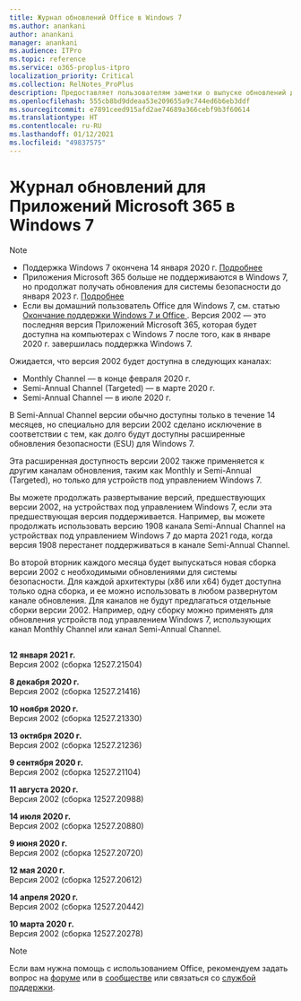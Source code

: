 ```yaml
---
title: Журнал обновлений Office в Windows 7
ms.author: anankani
author: anankani
manager: anankani
ms.audience: ITPro
ms.topic: reference
ms.service: o365-proplus-itpro
localization_priority: Critical
ms.collection: RelNotes_ProPlus
description: Предоставляет пользователям заметки о выпуске обновлений для Приложений Microsoft 365 в Windows 7
ms.openlocfilehash: 555cb8bd9ddeaa53e209655a9c744ed6b6eb3ddf
ms.sourcegitcommit: e7891ceed915afd2ae74689a366cebf9b3f60614
ms.translationtype: HT
ms.contentlocale: ru-RU
ms.lasthandoff: 01/12/2021
ms.locfileid: "49837575"
---
```

# <a name="update-history-for-microsoft-365-apps-on-windows-7"></a>Журнал обновлений для Приложений Microsoft 365 в Windows 7 

 > [!NOTE]
>
>- Поддержка Windows 7 окончена 14 января 2020 г. [Подробнее](https://www.microsoft.com/microsoft-365/windows/end-of-windows-7-support?rtc=1)
>- Приложения Microsoft 365 больше не поддерживаются в Windows 7, но продолжат получать обновления для системы безопасности до января 2023 г. [Подробнее](https://docs.microsoft.com/DeployOffice/windows-7-support)
>- Если вы домашний пользователь Office для Windows 7, см. статью [Окончание поддержки Windows 7 и Office ](https://support.office.com/en-us/article/windows-7-end-of-support-and-office-78f20fab-b57b-44d7-8368-06a8493f3cb9?ui=en-US&rs=en-US&ad=US).
Версия 2002 — это последняя версия Приложений Microsoft 365, которая будет доступна на компьютерах с Windows 7 после того, как в январе 2020 г. завершилась поддержка Windows 7.  

Ожидается, что версия 2002 будет доступна в следующих каналах:
- Monthly Channel — в конце февраля 2020 г.
- Semi-Annual Channel (Targeted) — в марте 2020 г.
- Semi-Annual Channel — в июле 2020 г.

В Semi-Annual Channel версии обычно доступны только в течение 14 месяцев, но специально для версии 2002 сделано исключение в соответствии с тем, как долго будут доступны расширенные обновления безопасности (ESU) для Windows 7.

Эта расширенная доступность версии 2002 также применяется к другим каналам обновления, таким как Monthly и Semi-Annual (Targeted), но только для устройств под управлением Windows 7.

Вы можете продолжать развертывание версий, предшествующих версии 2002, на устройствах под управлением Windows 7, если эта предшествующая версия поддерживается. Например, вы можете продолжать использовать версию 1908 канала Semi-Annual Channel на устройствах под управлением Windows 7 до марта 2021 года, когда версия 1908 перестанет поддерживаться в канале Semi-Annual Channel.

Во второй вторник каждого месяца будет выпускаться новая сборка версии 2002 с необходимыми обновлениями для системы безопасности. Для каждой архитектуры (x86 или x64) будет доступна только одна сборка, и ее можно использовать в любом развернутом канале обновления. Для каналов не будут предлагаться отдельные сборки версии 2002. Например, одну сборку можно применять для обновления устройств под управлением Windows 7, использующих канал Monthly Channel или канал Semi-Annual Channel.

##

[//]: # (НЕ УДАЛЯТЬ)

**12 января 2021 г.**<br/>
Версия 2002 (сборка 12527.21504)<br/>

**8 декабря 2020 г.**<br/>
Версия 2002 (сборка 12527.21416)<br/>

**10 ноября 2020 г.**<br/>
Версия 2002 (сборка 12527.21330)<br/>

**13 октября 2020 г.**<br/>
Версия 2002 (сборка 12527.21236)<br/>

**9 сентября 2020 г.**<br/>
Версия 2002 (сборка 12527.21104)<br/>

**11 августа 2020 г.**<br/>
Версия 2002 (сборка 12527.20988)<br/>

**14 июля 2020 г.**<br/>
Версия 2002 (сборка 12527.20880)<br/>

**9 июня 2020 г.**<br/>
Версия 2002 (сборка 12527.20720)<br/>

**12 мая 2020 г.**<br/>
Версия 2002 (сборка 12527.20612)<br/>

**14 апреля 2020 г.**<br/>
Версия 2002 (сборка 12527.20442)<br/>

**10 марта 2020 г.**<br/>
Версия 2002 (сборка 12527.20278)<br/>




> [!NOTE]
> Если вам нужна помощь с использованием Office, рекомендуем задать вопрос на [форуме](https://answers.microsoft.com/) или в [сообществе](https://techcommunity.microsoft.com/) или связаться со [службой поддержки](https://support.microsoft.com/contactus).
